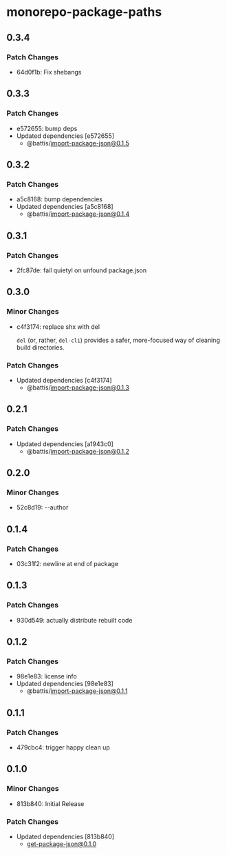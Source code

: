 # monorepo-package-paths

## 0.3.4

### Patch Changes

- 64d0f1b: Fix shebangs

## 0.3.3

### Patch Changes

- e572655: bump deps
- Updated dependencies [e572655]
  - @battis/import-package-json@0.1.5

## 0.3.2

### Patch Changes

- a5c8168: bump dependencies
- Updated dependencies [a5c8168]
  - @battis/import-package-json@0.1.4

## 0.3.1

### Patch Changes

- 2fc87de: fail quietyl on unfound package.json

## 0.3.0

### Minor Changes

- c4f3174: replace shx with del

  `del` (or, rather, `del-cli`) provides a safer, more-focused way of cleaning build directories.

### Patch Changes

- Updated dependencies [c4f3174]
  - @battis/import-package-json@0.1.3

## 0.2.1

### Patch Changes

- Updated dependencies [a1943c0]
  - @battis/import-package-json@0.1.2

## 0.2.0

### Minor Changes

- 52c8d19: --author

## 0.1.4

### Patch Changes

- 03c31f2: newline at end of package

## 0.1.3

### Patch Changes

- 930d549: actually distribute rebuilt code

## 0.1.2

### Patch Changes

- 98e1e83: license info
- Updated dependencies [98e1e83]
  - @battis/import-package-json@0.1.1

## 0.1.1

### Patch Changes

- 479cbc4: trigger happy clean up

## 0.1.0

### Minor Changes

- 813b840: Initial Release

### Patch Changes

- Updated dependencies [813b840]
  - get-package-json@0.1.0
